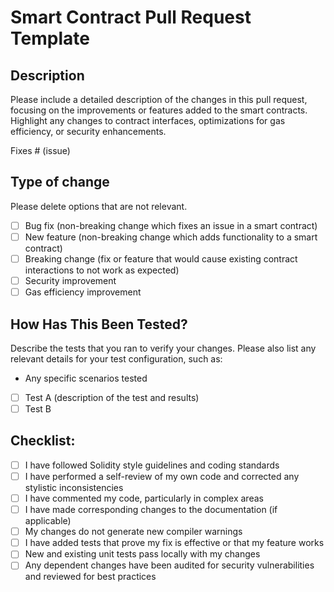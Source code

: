 # Smart Contract Pull Request Template

## Description

Please include a detailed description of the changes in this pull request, focusing on the improvements or features added to the smart contracts. Highlight any changes to contract interfaces, optimizations for gas efficiency, or security enhancements.

Fixes # (issue)

## Type of change

Please delete options that are not relevant.

- [ ] Bug fix (non-breaking change which fixes an issue in a smart contract)
- [ ] New feature (non-breaking change which adds functionality to a smart contract)
- [ ] Breaking change (fix or feature that would cause existing contract interactions to not work as expected)
- [ ] Security improvement
- [ ] Gas efficiency improvement

## How Has This Been Tested?

Describe the tests that you ran to verify your changes. Please also list any relevant details for your test configuration, such as:
- Any specific scenarios tested

- [ ] Test A (description of the test and results)
- [ ] Test B

## Checklist:

- [ ] I have followed Solidity style guidelines and coding standards
- [ ] I have performed a self-review of my own code and corrected any stylistic inconsistencies
- [ ] I have commented my code, particularly in complex areas
- [ ] I have made corresponding changes to the documentation (if applicable)
- [ ] My changes do not generate new compiler warnings
- [ ] I have added tests that prove my fix is effective or that my feature works
- [ ] New and existing unit tests pass locally with my changes
- [ ] Any dependent changes have been audited for security vulnerabilities and reviewed for best practices
